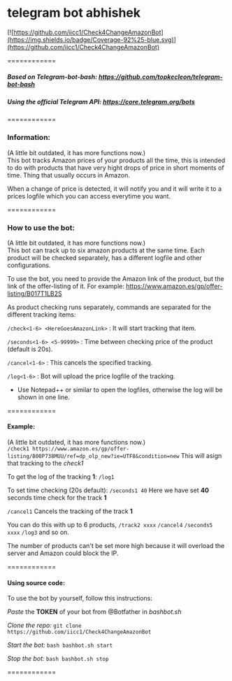# telegram bot abhishek


[![https://github.com/iicc1/Check4ChangeAmazonBot](https://img.shields.io/badge/Coverage-92%25-blue.svg)](https://github.com/iicc1/Check4ChangeAmazonBot)

     
          
============
##### Based on __Telegram-bot-bash__: https://github.com/topkecleon/telegram-bot-bash          
##### Using the official __Telegram API__: https://core.telegram.org/bots
============

### __Information:__
(A little bit outdated, it has more functions now.)               
This bot tracks Amazon prices of your products all the time, this is intended to do with products that have very hight drops of price in short moments of time. Thing that usually occurs in Amazon.

When a change of price is detected, it will notify you and it will write it to a prices logfile which you can access everytime you want.

============
### __How to use the bot:__

(A little bit outdated, it has more functions now.)               
This bot can track up to six amazon products at the same time. Each product will be checked separately, has a different logfile and other configurations.

To use the bot, you need to provide the Amazon link of the product, but the link of the offer-listing of it. For example:
https://www.amazon.es/gp/offer-listing/B017T1LB2S

As product checking runs separately, commands are separated for the different tracking items:

`/check<1-6> <HereGoesAmazonLink>`  : It will start tracking that item.

`/seconds<1-6> <5-99999>`  : Time between checking price of the product (default is 20s).

`/cancel<1-6>`  : This cancels the specified tracking.

`/log<1-6>`  : Bot will upload the price logfile of the tracking.

- Use Notepad++ or similar to open the logfiles, otherwise the log will be shown in one line.
 
============
#### __Example:__

(A little bit outdated, it has more functions now.)              
`/check1 https://www.amazon.es/gp/offer-listing/B00P738MUU/ref=dp_olp_new?ie=UTF8&condition=new`
This will asign that tracking to the _check1_

To get the log of the tracking __1__:
`/log1`

To set time checking (20s default):
`/seconds1 40`
Here we have set __40__ seconds time check for the track __1__

`/cancel1`
Cancels the tracking of the track __1__


You can do this with up to 6 products, `/track2 xxxx` `/cancel4` `/seconds5 xxxx` `/log3` and so on.


The number of products can't be set more high because it will overload the server and Amazon could block the IP.
 
============
#### __Using source code:__

To use the bot by yourself, follow this instructions:

*Paste* the __TOKEN__ of your bot from @Botfather in _bashbot.sh_       

*Clone the repo:* `git clone https://github.com/iicc1/Check4ChangeAmazonBot`       

*Start the bot:* `bash bashbot.sh start`              

*Stop the bot:* `bash bashbot.sh stop`             
 
============







